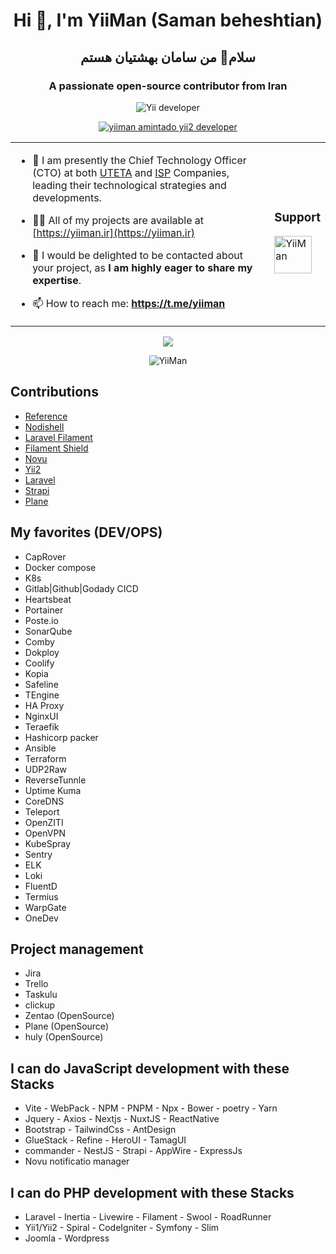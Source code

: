 <h1 align="center">Hi 👋, I'm YiiMan (Saman beheshtian) </h1>
<h2 align="center">سلام👋 من سامان بهشتیان هستم</h2>
<h3 align="center">A passionate open-source contributor from Iran</h3>
<p align="center"> <img src="https://komarev.com/ghpvc/?username=yiiman-dev&label=Profile%20views&color=0e75b6&style=flat" alt="Yii developer" /> </p>
<p align="center"> <a href="https://github.com/ryo-ma/github-profile-trophy"><img src="https://github-profile-trophy.vercel.app/?username=yiiman-dev" alt="yiiman amintado yii2 developer" /></a> </p>
<table align="center"><tr><td>

- 🔭 I am presently the Chief Technology Officer (CTO) at both [UTETA](https://uteta.ir) and [ISP](https://contract.jafamhis.ir) Companies, leading their technological strategies and developments.

- 👨‍💻 All of my projects are available at [https://yiiman.ir](https://yiiman.ir)

- 💬 I would be delighted to be contacted about your project, as **I am highly eager to share my expertise**.

- 📫 How to reach me: **https://t.me/yiiman**

</td><td>
<h3 align="left"><b>Support</b></h3>
<a href="https://www.buymeacoffee.com/yiiman"> <img align="left" src="https://cdn.buymeacoffee.com/buttons/v2/default-yellow.png" height="60" alt="YiiMan" /></a>
<p>&nbsp;<p>
</td></tr></table>

<p align="center">
<img src="https://github-readme-stats.vercel.app/api/top-langs/?username=yiiman-dev&hide=css,html&langs_count=5" />  
</p>
<p align="center">

<img src="https://github-readme-streak-stats.herokuapp.com/?user=yiiman-dev&" alt="YiiMan" />

</p>
<h2>Contributions</h2>
<ul>
  <li><a href="https://github.com/Fechin/reference">Reference</a></li>
  <li><a href="https://github.com/nodilabs/nodishell">Nodishell</li>
  <li><a href="https://github.com/filamentphp/filament">Laravel Filament</li>
  <li><a href="https://github.com/bezhanSalleh/filament-shield">Filament Shield</a></li>
  <li><a href="https://github.com/novuhq/novu">Novu</a></li>
  <li><a href="https://github.com/Fechin/reference">Yii2</a></li>
  <li><a href="https://github.com/laravel/laravel">Laravel</a></li>
  <li><a href="https://github.com/strapi/strapi">Strapi</a></li>
  <li><a href="https://github.com/makeplane/plane">Plane</a></li>
  
</ul>

<h2>My favorites (DEV/OPS)</h2>
<ul>
  <li>CapRover</li>
  <li>Docker compose</li>
  <li>K8s</li>
  <li>Gitlab|Github|Godady CICD</li>
  <li>Heartsbeat</li>
  <li>Portainer</li>
  <li>Poste.io</li>
  <li>SonarQube</li>
  <li>Comby</li>
  <li>Dokploy</li>
  <li>Coolify</li>
  <li>Kopia</li>
  <li>Safeline</li>
  <li>TEngine</li>
  <li>HA Proxy</li>
  <li>NginxUI</li>
  <li>Teraefik</li>
  <li>Hashicorp packer</li>
  <li>Ansible</li>
  <li>Terraform</li>
  <li>UDP2Raw</li>
  <li>ReverseTunnle</li>
  <li>Uptime Kuma</li>
  <li>CoreDNS</li>
  <li>Teleport</li>
  <li>OpenZITI</li>
  <li>OpenVPN</li>
  <li>KubeSpray</li>
  <li>Sentry</li>
  <li>ELK</li>
  <li>Loki</li>
  <li>FluentD</li>
  <li>Termius</li>
  <li>WarpGate</li>
  <li>OneDev</li>
</ul>
<h2>Project management</h2>
<ul>
  <li>Jira</li>
  <li>Trello</li>
  <li>Taskulu</li>
  <li>clickup</li>
  <li>Zentao (OpenSource)</li>
  <li>Plane (OpenSource)</li>
  <li>huly (OpenSource)</li>
</ul>
<h2>I can do JavaScript development with these Stacks</h2>
<ul>
  <li>Vite - WebPack - NPM - PNPM - Npx - Bower - poetry - Yarn</li>
  <li>Jquery - Axios - Nextjs - NuxtJS  - ReactNative</li>
  <li>Bootstrap  -  TailwindCss - AntDesign</li>
  <li>GlueStack - Refine - HeroUI - TamagUI</li>
  <li>commander - NestJS - Strapi - AppWire - ExpressJs</li>
  <li>Novu notificatio manager</li>
</ul>
<h2>I can do PHP development with these Stacks</h2>
<ul>
    <li>Laravel - Inertia - Livewire - Filament - Swool - RoadRunner</li>
    <li>Yii1/Yii2 - Spiral - CodeIgniter - Symfony - Slim</li>
    <li>Joomla - Wordpress</li>
</ul>
